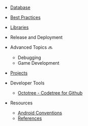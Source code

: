 
- [Database](contents/database.md)

- [Best Practices](contents/best_practices.md)

- [Libraries](contents/libraries.md)

- Release and Deployment

- Advanced Topics :soon:
  - Debugging
  - Game Development

- [Projects](contents/projects.md)

- Developer Tools
  - [Octotree - Codetree for Github](https://github.com/buunguyen/octotree)

- Resources
  - [Android Conventions](resources/android_conventions.md)
  - [References](resources/references.md)
